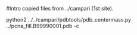 #Intro
copied files from ../campari (1st site).

python2 ../../campari/pdbtools/pdb_centermass.py ../pcna_fill.B99990001.pdb -c
